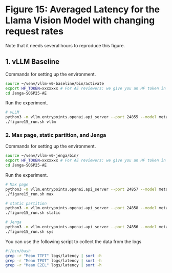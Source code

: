 # Figure 15: Averaged Latency for the Llama Vision Model with changing request rates
Note that it needs several hours to reproduce this figure.

## 1. vLLM Baseline
Commands for setting up the environment.
```bash
source ~/venv/vllm-v0-baseline/bin/activate 
export HF_TOKEN=xxxxxxx # For AE reviewers: we give you an HF token in the internal guide.
cd Jenga-SOSP25-AE
```
Run the experiment.
```bash
# vLLM
python3 -m vllm.entrypoints.openai.api_server --port 24855 --model meta-llama/Llama-3.2-11B-Vision-Instruct --enforce-eager --max-num-seqs 52 --tensor_parallel_size 1 --disable-log-requests
./figure15_run.sh vllm
```

### 2. Max page, static partition, and Jenga
Commands for setting up the environment.
```bash
source ~/venv/vllm-v0-jenga/bin/
export HF_TOKEN=xxxxxxx # For AE reviewers: we give you an HF token in the internal guide.
cd Jenga-SOSP25-AE
```
Run the experiment.
```bash
# Max page
python3 -m vllm.entrypoints.openai.api_server --port 24857 --model meta-llama/Llama-3.2-11B-Vision-Instruct --enforce-eager --max-num-seqs 52 --tensor_parallel_size 1 --disable-v2-block-manager --use-per-layer-block-manager --enable-two-level-page --disable-log-requests --max-page-allocator
./figure15_run.sh max

# static partition
python3 -m vllm.entrypoints.openai.api_server --port 24858 --model meta-llama/Llama-3.2-11B-Vision-Instruct --enforce-eager --max-num-seqs 52 --tensor_parallel_size 1 --disable-v2-block-manager --use-per-layer-block-manager --enable-two-level-page --disable-log-requests --static-partition-allocator
./figure15_run.sh static

# Jenga
python3 -m vllm.entrypoints.openai.api_server --port 24856 --model meta-llama/Llama-3.2-11B-Vision-Instruct --enforce-eager --max-num-seqs 52 --tensor_parallel_size 1 --disable-v2-block-manager --use-per-layer-block-manager --enable-two-level-page --disable-log-requests
./figure15_run.sh sys
```

You can use the following script to collect the data from the logs
```bash
#!/bin/bash
grep -r "Mean TTFT" logs/latency | sort -h
grep -r "Mean TPOT" logs/latency | sort -h
grep -r "Mean E2EL" logs/latency | sort -h
```